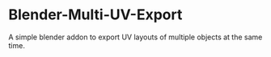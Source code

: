 # Blender-Multi-UV-Export

A simple blender addon to export UV layouts of multiple objects at the same time.
